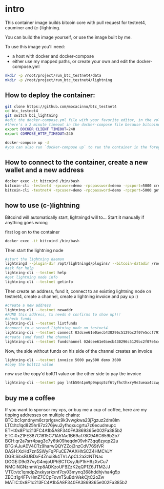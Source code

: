 # intro

This container image builds bitcoin core with pull request for testnet4, cpuminer and (c-)lightning.

You can build the image yourself, or use the image built by me. 

To use this image you'll need:

- a host with docker and docker-compose
- either use my mapped paths, or create your own and edit the docker-compose.yml

```bash
mkdir -p /root/project/run_btc_testnet4/data
mkdir -p /root/project/run_btc_testnet4/lightning
```

## How to deploy the container:

```bash
git clone https://github.com/mocacinno/btc_testnet4
cd btc_testnet4
git switch bci_lightning
#edit the docker-compose.yml file with your favorite editor, in the volume section, pick a local path that exists on your host... Maybe change the username and password aswell?
#there's a 2 minute timeout in the docker-compose file because bitcoind needs to start, so the default timeout of 60 seconds just won't cut it
export DOCKER_CLIENT_TIMEOUT=240
export COMPOSE_HTTP_TIMEOUT=240

docker-compose up -d
#you can also run `docker-compose up` to run the container in the foreground, so you can see the debug.log
```

## How to connect to the container, create a new wallet and a new address

```bash
docker exec -it bitcoind /bin/bash
bitcoin-cli -testnet4 -rpcuser=demo -rpcpassword=demo -rpcport=5000 createwallet walletname
bitcoin-cli -testnet4 -rpcuser=demo -rpcpassword=demo -rpcport=5000 getnewaddress
```

## how to use (c-)lightning

Bitcoind will automatically start, lightningd will to... Start it manually if anything goes wrong

first log on to the container

```bash
docker exec -it bitcoind /bin/bash
```

Then start the lightning node

```bash
#start the lightning daemon
lightningd --plugin-dir /opt/lightningd/plugins/ --bitcoin-datadir /root/.bitcoin/testnet4 --bitcoin-rpcuser demo --bitcoin-rpcpassword demo --bitcoin-rpcconnect 127.0.0.1 --bitcoin-rpcport 5000 --testnet --log-file=/tmp/lightning.log --daemon
#ask for help
lightning-cli --testnet help
#get lightning node info
lightning-cli --testnet getinfo
```

Then create an address, fund it, connect to an existing lightning node on testnet4, create a channel, create a lightning invoice and pay up :)

```bash
#create a new address
lightning-cli --testnet newaddr
#FUND this address, tx needs 6 confirms to show up!!!
#check funds
lightning-cli --testnet listfunds
#connect to a second lightning node on testnet4
lightning-cli --testnet connect 02dcee61e0aecb430296c5129bc2f07e5ccf791ac408389443d30333e6eaba52c9@54.38.124.151
#create (and fund) the channel
lightning-cli --testnet fundchannel 02dcee61e0aecb430296c5129bc2f07e5ccf791ac408389443d30333e6eaba52c9 200000 urgent true 1
```

Now, the side without funds on his side of the channel creates an invoice

```bash
lightning-cli --testnet invoice 5000 pay500 demo 3600
#copy the bolt11 value
```

now use the copy'd bolt11 value on the other side to pay the invoice

```bash
lightning-cli --testnet pay lntb50n1pn9p9npsp5zf6tyfhcthxry9e3ueax4ccwgwj459ypvuuut65pckwt0wx0k6eqpp5hkzd9x2wy69pznyrlfck3ey7g96canuflr7lqq2ru5guy3xhe7uqdq8v3jk6mccqp29qxpqysgq2zz9ac35rh6rla8tdl627jwpfaltl39qufrg5eewpw9flldcl8kjum30r9g3zj6ltd23qa85ccanzup367vm5l0qq2szpff2fs5xndgqa0674s
```

## buy me a coffee

If you want to sponsor my vps, or buy me a cup of coffee, here are my tipping addresses on multiple chains:  
BTC:bc1qmdnym8crprlgsvc9k3vwgkwa23j7gzuz2dm8lm  
LTC:ltc1qd825hr87z276jwu2yfhqxucgrtu7z6ecudmupc  
ETH:0x8F1c213FC4A1b5A8F340FA3869365e002Fa385b2  
ETC:0x21FE387C1815C71A51Ac1B69af78C946C659b2b7  
BCH:qr2a7srr4pag3c7y6tk09heqdn09vh73qq6zyqp22u  
BTG:AJuAEV4CTz9harwQQYZZoj3nzCdV76StVR  
DASH:XcHd7zn5SWyFqPFuCE7AAXHhSCZ4HMCVJY  
DGB:SibsBUBDxF4Znoi8k4TVLApCL2a3zNTNac  
DOGE:D9d37vyG4mjoUPhBCTCsyJbP1hH6zXvCu7  
NMC:NGNznmVzp8ADKzoUFBZzK2qQP1Z6JTM2JJ  
VTC:vtc1qmdp2nxkysrkxnf7cy03mynq368hddhjvha4g5p  
ZEC:t1g4FFvHmZ7CCpFovnTSuBdnVekCjtC2oZw  
MATIC:0x8F1c213FC4A1b5A8F340FA3869365e002Fa385b2
